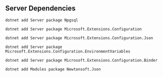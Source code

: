 ## Server Dependencies
`dotnet add Server package Npgsql`

`dotnet add Server package Microsoft.Extensions.Configuration`

`dotnet add Server package Microsoft.Extensions.Configuration.Json`

`dotnet add Server package Microsoft.Extensions.Configuration.EnvironmentVariables`

`dotnet add Server package Microsoft.Extensions.Configuration.Binder`

`dotnet add Modules package Newtonsoft.Json`